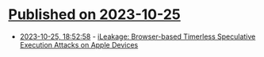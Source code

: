 # [Published on 2023-10-25](index.md)

* [2023-10-25, 18:52:58](https://lobste.rs/s/4hvwum/ileakage_browser_based_timerless) - [iLeakage: Browser-based Timerless Speculative Execution Attacks on Apple Devices](https://ileakage.com/)
